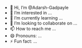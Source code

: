 - 👋 Hi, I’m @Adarsh-Gadpayle
- 👀 I’m interested in ...
- 🌱 I’m currently learning ...
- 💞️ I’m looking to collaborate on ...
- 📫 How to reach me ...
- 😄 Pronouns: ...
- ⚡ Fun fact: ...

<!---
Adarsh-Gadpayle/Adarsh-Gadpayle is a ✨ special ✨ repository because its `README.md` (this file) appears on your GitHub profile.
You can click the Preview link to take a look at your changes.
--->
